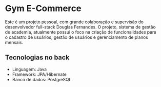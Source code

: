 # Gym E-Commerce

Este é um projeto pessoal, com grande colaboração e supervisão do desenvolvedor full-stack Douglas Fernandes.
O projeto, sistema de gestão de academia, atualmente possui o foco na criação de funcionalidades para o cadastro de usuários, gestão de usuários e gerenciamento de planos mensais.

## Tecnologias no back
- Linguagem: Java
- Framework: JPA/Hibernate
- Banco de dados: PostgreSQL
